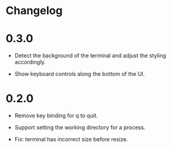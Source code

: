 # Changelog

# 0.3.0

* Detect the background of the terminal and adjust the styling accordingly.

* Show keyboard controls along the bottom of the UI.

# 0.2.0

* Remove key binding for q to quit.

* Support setting the working directory for a process.

* Fix: terminal has incorrect size before resize.
